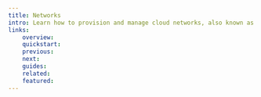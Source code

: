 ```yaml
---
title: Networks
intro: Learn how to provision and manage cloud networks, also known as Virtual Private Clouds (VPCs)
links:
    overview:
    quickstart:
    previous:
    next:
    guides:
    related:
    featured:
---
```

